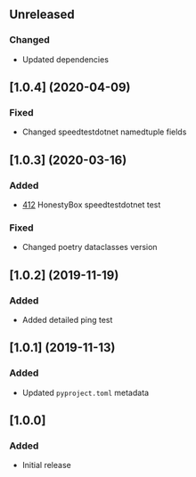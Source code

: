 ## Unreleased
### Changed
* Updated dependencies 

## [1.0.4] (2020-04-09)
### Fixed
* Changed speedtestdotnet namedtuple fields

## [1.0.3] (2020-03-16)
### Added
* [412](https://trello.com/c/F7Ep7b0G/412-implement-speedtestdotnet-hb-measurement) HonestyBox speedtestdotnet test
### Fixed
* Changed poetry dataclasses version

## [1.0.2] (2019-11-19)
### Added
* Added detailed ping test

## [1.0.1] (2019-11-13)
### Added
* Updated `pyproject.toml` metadata

## [1.0.0]
### Added
* Initial release
